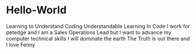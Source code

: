 # Hello-World
Learning to Understand Coding Understandable Learning In Code
I work for petedge and I am a Sales Operations Lead but I want to advance my computer technical skills
I will dominate the earth
The Truth is out there
and I love Fenny
